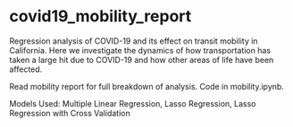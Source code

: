# covid19_mobility_report

Regression analysis of COVID-19 and its effect on transit mobility in California. Here we investigate the dynamics of how transportation has taken a large hit due to COVID-19 and how other areas of life have been affected.

Read mobility report for full breakdown of analysis. Code in mobility.ipynb.

Models Used: Multiple Linear Regression, Lasso Regression, Lasso Regression with Cross Validation
